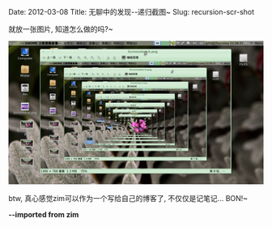 Date: 2012-03-08
Title: 无聊中的发现--递归截图~
Slug: recursion-scr-shot



就放一张图片, 知道怎么做的吗?~

![](images/./recursion-scr-shot/Screenshot-7.png)

btw, 真心感觉zim可以作为一个写给自己的博客了, 不仅仅是记笔记... BON!~


**--imported from zim**

